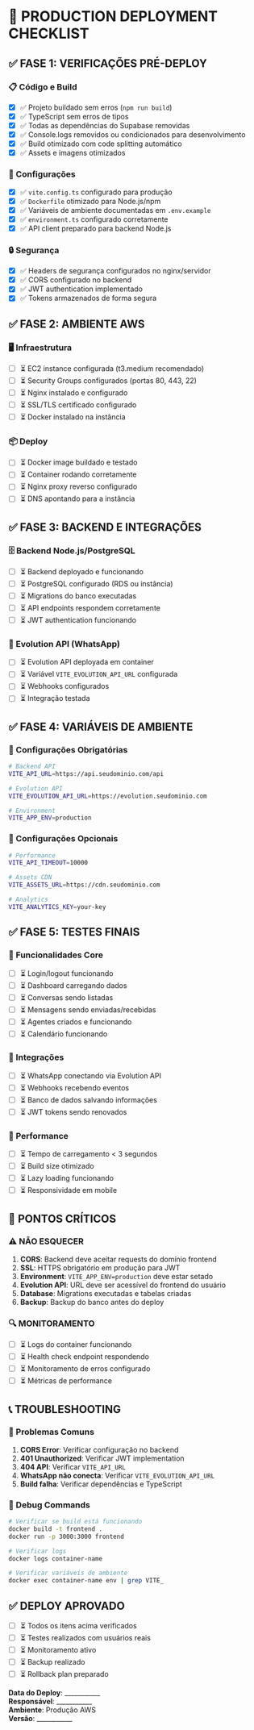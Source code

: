 # 🚀 PRODUCTION DEPLOYMENT CHECKLIST

## ✅ FASE 1: VERIFICAÇÕES PRÉ-DEPLOY

### 📋 Código e Build
- [x] ✅ Projeto buildado sem erros (`npm run build`)
- [x] ✅ TypeScript sem erros de tipos
- [x] ✅ Todas as dependências do Supabase removidas
- [x] ✅ Console.logs removidos ou condicionados para desenvolvimento
- [x] ✅ Build otimizado com code splitting automático
- [x] ✅ Assets e imagens otimizados

### 🔧 Configurações
- [x] ✅ `vite.config.ts` configurado para produção
- [x] ✅ `Dockerfile` otimizado para Node.js/npm
- [x] ✅ Variáveis de ambiente documentadas em `.env.example`
- [x] ✅ `environment.ts` configurado corretamente
- [x] ✅ API client preparado para backend Node.js

### 🔒 Segurança
- [x] ✅ Headers de segurança configurados no nginx/servidor
- [x] ✅ CORS configurado no backend
- [x] ✅ JWT authentication implementado
- [x] ✅ Tokens armazenados de forma segura

## ✅ FASE 2: AMBIENTE AWS

### 🖥️ Infraestrutura
- [ ] ⏳ EC2 instance configurada (t3.medium recomendado)
- [ ] ⏳ Security Groups configurados (portas 80, 443, 22)
- [ ] ⏳ Nginx instalado e configurado
- [ ] ⏳ SSL/TLS certificado configurado
- [ ] ⏳ Docker instalado na instância

### 📦 Deploy
- [ ] ⏳ Docker image buildado e testado
- [ ] ⏳ Container rodando corretamente
- [ ] ⏳ Nginx proxy reverso configurado
- [ ] ⏳ DNS apontando para a instância

## ✅ FASE 3: BACKEND E INTEGRAÇÕES

### 🗄️ Backend Node.js/PostgreSQL
- [ ] ⏳ Backend deployado e funcionando
- [ ] ⏳ PostgreSQL configurado (RDS ou instância)
- [ ] ⏳ Migrations do banco executadas
- [ ] ⏳ API endpoints respondem corretamente
- [ ] ⏳ JWT authentication funcionando

### 📱 Evolution API (WhatsApp)
- [ ] ⏳ Evolution API deployada em container
- [ ] ⏳ Variável `VITE_EVOLUTION_API_URL` configurada
- [ ] ⏳ Webhooks configurados
- [ ] ⏳ Integração testada

## ✅ FASE 4: VARIÁVEIS DE AMBIENTE

### 🔧 Configurações Obrigatórias
```bash
# Backend API
VITE_API_URL=https://api.seudominio.com/api

# Evolution API  
VITE_EVOLUTION_API_URL=https://evolution.seudominio.com

# Environment
VITE_APP_ENV=production
```

### 🔧 Configurações Opcionais
```bash
# Performance
VITE_API_TIMEOUT=10000

# Assets CDN
VITE_ASSETS_URL=https://cdn.seudominio.com

# Analytics
VITE_ANALYTICS_KEY=your-key
```

## ✅ FASE 5: TESTES FINAIS

### 🧪 Funcionalidades Core
- [ ] ⏳ Login/logout funcionando
- [ ] ⏳ Dashboard carregando dados
- [ ] ⏳ Conversas sendo listadas
- [ ] ⏳ Mensagens sendo enviadas/recebidas
- [ ] ⏳ Agentes criados e funcionando
- [ ] ⏳ Calendário funcionando

### 🧪 Integrações
- [ ] ⏳ WhatsApp conectando via Evolution API
- [ ] ⏳ Webhooks recebendo eventos
- [ ] ⏳ Banco de dados salvando informações
- [ ] ⏳ JWT tokens sendo renovados

### 🧪 Performance
- [ ] ⏳ Tempo de carregamento < 3 segundos
- [ ] ⏳ Build size otimizado
- [ ] ⏳ Lazy loading funcionando
- [ ] ⏳ Responsividade em mobile

## 🚨 PONTOS CRÍTICOS

### ⚠️ NÃO ESQUECER
1. **CORS**: Backend deve aceitar requests do domínio frontend
2. **SSL**: HTTPS obrigatório em produção para JWT
3. **Environment**: `VITE_APP_ENV=production` deve estar setado
4. **Evolution API**: URL deve ser acessível do frontend do usuário
5. **Database**: Migrations executadas e tabelas criadas
6. **Backup**: Backup do banco antes do deploy

### 🔍 MONITORAMENTO
- [ ] ⏳ Logs do container funcionando
- [ ] ⏳ Health check endpoint respondendo
- [ ] ⏳ Monitoramento de erros configurado
- [ ] ⏳ Métricas de performance

## 📞 TROUBLESHOOTING

### 🐛 Problemas Comuns
1. **CORS Error**: Verificar configuração no backend
2. **401 Unauthorized**: Verificar JWT implementation
3. **404 API**: Verificar `VITE_API_URL`
4. **WhatsApp não conecta**: Verificar `VITE_EVOLUTION_API_URL`
5. **Build falha**: Verificar dependências e TypeScript

### 🔧 Debug Commands
```bash
# Verificar se build está funcionando
docker build -t frontend .
docker run -p 3000:3000 frontend

# Verificar logs
docker logs container-name

# Verificar variáveis de ambiente
docker exec container-name env | grep VITE_
```

## ✅ DEPLOY APROVADO

- [ ] ⏳ Todos os itens acima verificados
- [ ] ⏳ Testes realizados com usuários reais
- [ ] ⏳ Monitoramento ativo
- [ ] ⏳ Backup realizado
- [ ] ⏳ Rollback plan preparado

**Data do Deploy**: ___________  
**Responsável**: ___________  
**Ambiente**: Produção AWS  
**Versão**: ___________